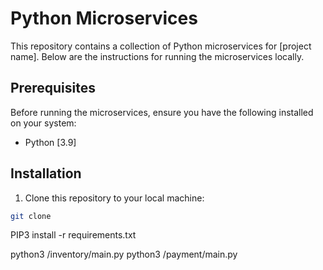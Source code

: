 # Python Microservices

This repository contains a collection of Python microservices for [project name]. Below are the instructions for running the microservices locally.

## Prerequisites

Before running the microservices, ensure you have the following installed on your system:

- Python [3.9]

## Installation

1. Clone this repository to your local machine:

```bash
git clone 

```
PIP3 install -r requirements.txt

python3 /inventory/main.py
python3 /payment/main.py

```
